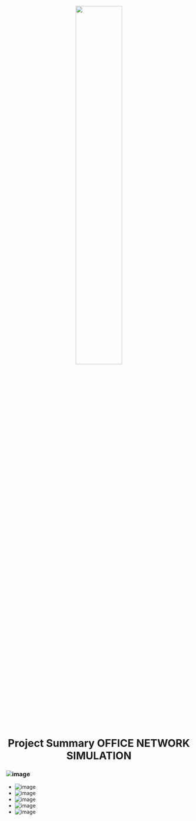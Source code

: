 <p align="center">
        <img src="https://user-images.githubusercontent.com/73386961/197335617-eee907f5-99e4-44e4-ac5a-84cc249da78b.png" width="50%"  >
</p>

<h1 align="center"> Project Summary OFFICE NETWORK SIMULATION</h1>

### ![image](https://user-images.githubusercontent.com/73386961/197335808-ee5b5556-d73c-4459-95ae-a02717f29894.png)

- ![image](https://user-images.githubusercontent.com/73386961/197335825-07cb6b0f-e5bb-4601-85bd-d809742f82f1.png)
- ![image](https://user-images.githubusercontent.com/73386961/197335840-9eecf5c7-da42-4c8c-84b0-6273d92f17ed.png)
- ![image](https://user-images.githubusercontent.com/73386961/197335854-40199d9c-feb5-42c6-97fe-f202443f383b.png)
- ![image](https://user-images.githubusercontent.com/73386961/197335870-bcea5d89-01b2-446b-8fd6-f06c1a00fb90.png)
- ![image](https://user-images.githubusercontent.com/73386961/197335882-c4e14f35-ca4d-44a2-996f-1d1cf5779080.png)
	
